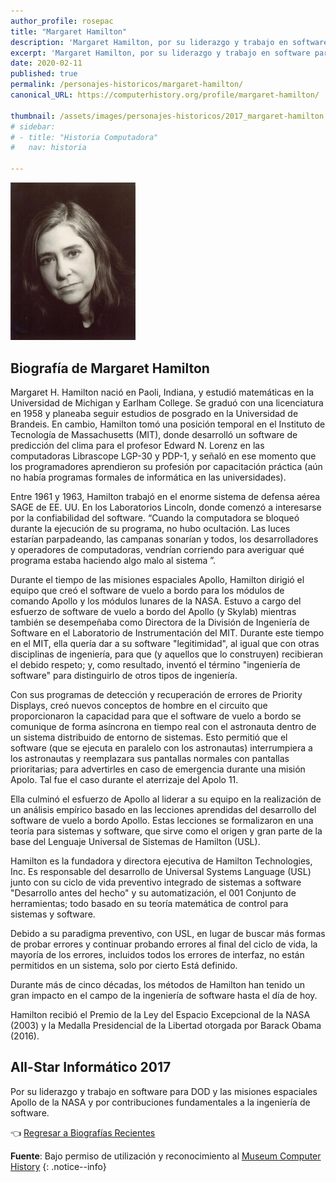 ```yaml
---
author_profile: rosepac
title: "Margaret Hamilton"
description: 'Margaret Hamilton, por su liderazgo y trabajo en software para DOD y las misiones espaciales Apollo de la NASA y por contribuciones fundamentales a la ingeniería de software.'
excerpt: 'Margaret Hamilton, por su liderazgo y trabajo en software para DOD y las misiones espaciales Apollo de la NASA y por contribuciones fundamentales a la ingeniería de software.'
date: 2020-02-11
published: true
permalink: /personajes-historicos/margaret-hamilton/
canonical_URL: https://computerhistory.org/profile/margaret-hamilton/

thumbnail: /assets/images/personajes-historicos/2017_margaret-hamilton.webp
# sidebar:
# - title: "Historia Computadora"
#   nav: historia

---
```


 <img src="/assets/images/personajes-historicos/2017_margaret-hamilton.webp" width="200px" high="250px" alt="Margaret Hamilton" title="Margaret Hamilton">

## **Biografía de Margaret Hamilton**

Margaret H. Hamilton nació en Paoli, Indiana, y estudió matemáticas en la Universidad de Michigan y Earlham College. Se graduó con una licenciatura en 1958 y planeaba seguir estudios de posgrado en la Universidad de Brandeis. En cambio, Hamilton tomó una posición temporal en el Instituto de Tecnología de Massachusetts (MIT), donde desarrolló un software de predicción del clima para el profesor Edward N. Lorenz en las computadoras Librascope LGP-30 y PDP-1, y señaló en ese momento que los programadores aprendieron su profesión por capacitación práctica (aún no había programas formales de informática en las universidades).

Entre 1961 y 1963, Hamilton trabajó en el enorme sistema de defensa aérea SAGE de EE. UU. En los Laboratorios Lincoln, donde comenzó a interesarse por la confiabilidad del software. “Cuando la computadora se bloqueó durante la ejecución de su programa, no hubo ocultación. Las luces estarían parpadeando, las campanas sonarían y todos, los desarrolladores y operadores de computadoras, vendrían corriendo para averiguar qué programa estaba haciendo algo malo al sistema ”.

Durante el tiempo de las misiones espaciales Apollo, Hamilton dirigió el equipo que creó el software de vuelo a bordo para los módulos de comando Apollo y los módulos lunares de la NASA. Estuvo a cargo del esfuerzo de software de vuelo a bordo del Apollo (y Skylab) mientras también se desempeñaba como Directora de la División de Ingeniería de Software en el Laboratorio de Instrumentación del MIT. Durante este tiempo en el MIT, ella quería dar a su software "legitimidad", al igual que con otras disciplinas de ingeniería, para que (y aquellos que lo construyen) recibieran el debido respeto; y, como resultado, inventó el término "ingeniería de software" para distinguirlo de otros tipos de ingeniería.

Con sus programas de detección y recuperación de errores de Priority Displays, creó nuevos conceptos de hombre en el circuito que proporcionaron la capacidad para que el software de vuelo a bordo se comunique de forma asíncrona en tiempo real con el astronauta dentro de un sistema distribuido de entorno de sistemas. Esto permitió que el software (que se ejecuta en paralelo con los astronautas) interrumpiera a los astronautas y reemplazara sus pantallas normales con pantallas prioritarias; para advertirles en caso de emergencia durante una misión Apolo. Tal fue el caso durante el aterrizaje del Apolo 11.

Ella culminó el esfuerzo de Apollo al liderar a su equipo en la realización de un análisis empírico basado en las lecciones aprendidas del desarrollo del software de vuelo a bordo Apollo. Estas lecciones se formalizaron en una teoría para sistemas y software, que sirve como el origen y gran parte de la base del Lenguaje Universal de Sistemas de Hamilton (USL).

Hamilton es la fundadora y directora ejecutiva de Hamilton Technologies, Inc. Es responsable del desarrollo de Universal Systems Language (USL) junto con su ciclo de vida preventivo integrado de sistemas a software "Desarrollo antes del hecho" y su automatización, el 001 Conjunto de herramientas; todo basado en su teoría matemática de control para sistemas y software.

Debido a su paradigma preventivo, con USL, en lugar de buscar más formas de probar errores y continuar probando errores al final del ciclo de vida, la mayoría de los errores, incluidos todos los errores de interfaz, no están permitidos en un sistema, solo por cierto Está definido.

Durante más de cinco décadas, los métodos de Hamilton han tenido un gran impacto en el campo de la ingeniería de software hasta el día de hoy.

Hamilton recibió el Premio de la Ley del Espacio Excepcional de la NASA (2003) y la Medalla Presidencial de la Libertad otorgada por Barack Obama (2016).

## All-Star Informático 2017

Por su liderazgo y trabajo en software para DOD y las misiones espaciales Apollo de la NASA y por contribuciones fundamentales a la ingeniería de software.

👈 [Regresar a Biografías Recientes](/personajes-historicos/#-biografías-agregadas-más-recientes-)

**Fuente**: Bajo permiso de utilización y reconocimiento al [Museum Computer History](https://www.computerhistory.org/ "Página web el Museo de la Historia de las Computadoras")
{: .notice--info}
